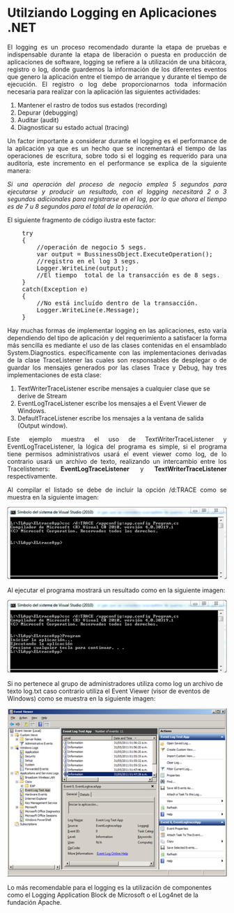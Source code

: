 # Utilziando Logging en Aplicaciones .NET

<p align="justify">
El logging es un proceso recomendado durante la etapa de pruebas e indispensable durante la etapa de liberación o puesta en producción de aplicaciones de software, logging se refiere a la utilización de una bitácora, registro o log, donde guardemos la información de los diferentes eventos que genero la aplicación entre el tiempo de arranque y durante el tiempo de ejecución.
El registro o log debe proporcionarnos toda información necesaria para realizar con la aplicación las siguientes actividades:
</p>
<ol>
<li>Mantener el rastro de todos sus estados (recording)</li>
<li>Depurar (debugging)</li>
<li>Auditar (audit)</li>
<li>Diagnosticar su estado actual (tracing)</li>
</ol>
<p align="justify">
Un factor importante a considerar durante el logging es el performance de la aplicación ya que es un hecho que se incrementará el tiempo de las operaciones de escritura, sobre todo si el logging es requerido para una auditoría, este incremento en el performance se explica de la siguiente manera:
</p>
<p align="justify">
<i>
Si una operación del proceso de negocio emplea 5 segundos para ejecutarse y producir un resultado, con el logging necesitará 2 o 3 segundos adicionales para registrarse en el log, por lo que ahora el tiempo es de 7 u 8 segundos para el total de la operación.
</i>
</p>
<p>
El siguiente fragmento de código ilustra este factor:
</p>
<pre>
	try
	{
		//operación de negocio 5 segs.
		var output = BussinessObject.ExecuteOperation();
		//registro en el log 3 segs.
		Logger.WriteLine(output);
		//El tiempo  total de la transacción es de 8 segs.
	}
	catch(Exception e)
	{
		//No está incluído dentro de la transacción.
		Logger.WriteLine(e.Message);
	}
</pre>
<p align="justify">
Hay muchas formas de implementar logging en las aplicaciones, esto varía dependiendo del tipo de aplicación y del requerimiento a satisfacer la forma más sencilla es mediante el uso de las clases contenidas en el ensamblado System.Diagnostics. específicamente con las implementaciones derivadas de la clase TraceListener las cuales son responsables de desplegar o de guardar los mensajes generados por las clases Trace y Debug, hay tres implementaciones de esta clase:
</p>
<ol>
<li>TextWriterTraceListener escribe mensajes a cualquier clase que se derive de Stream</li>
<li>EventLogTraceListener escribe los mensajes a el Event Viewer de Windows.</li>
<li>DefaultTraceListener escribe los mensajes a la ventana de salida (Output window).</li>
</ol>
<p align="justify">
Este ejemplo muestra el uso de TextWriterTraceListener y EventLogTraceListener, la lógica del programa es simple, si el programa tiene permisos administrativos usará el event viewer como log, de lo contrario usará un archivo de texto, realizando un intercambio entre los Tracelisteners: <b>EventLogTraceListener</b> y <b>TextWriterTraceListener</b> respectivamente.
</p>
<p align="justify">
Al compilar el listado se debe de incluir la opción /d:TRACE como se muestra en la siguiente imagen:
</p>
<img src="images/log1.png">
<p>
Al ejecutar el programa mostrará un resultado como en la siguiente imagen:
</p>
<img src="images/log2.png">
<p>
Si no pertenece al grupo de administradores utiliza como log un archivo de texto log.txt caso contrario utiliza el Event Viewer (visor de eventos de Windows) como se muestra en la siguiente imagen:
</p>
<img src="images/log3.png">
<p>
Lo más recomendable para el logging es la utilización de componentes como el Logging Application Block de Microsoft o el Log4net de la fundación Apache.
</p>
